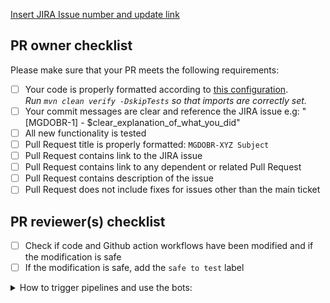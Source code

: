 [Insert JIRA Issue number and update link](https://issues.redhat.com/browse/MGDOBR-)

## PR owner checklist

Please make sure that your PR meets the following requirements:

- [ ] Your code is properly formatted according to [this configuration](https://github.com/kiegroup/kogito-runtimes/tree/main/kogito-build/kogito-ide-config).  
  *Run `mvn clean verify -DskipTests` so that imports are correctly set.*
- [ ] Your commit messages are clear and reference the JIRA issue e.g: "[MGDOBR-1] - $clear_explanation_of_what_you_did"
- [ ] All new functionality is tested
- [ ] Pull Request title is properly formatted: `MGDOBR-XYZ Subject`
- [ ] Pull Request contains link to the JIRA issue
- [ ] Pull Request contains link to any dependent or related Pull Request
- [ ] Pull Request contains description of the issue
- [ ] Pull Request does not include fixes for issues other than the main ticket

## PR reviewer(s) checklist

- [ ] Check if code and Github action workflows have been modified and if the modification is safe
- [ ] If the modification is safe, add the `safe to test` label

<details>
<summary>
How to trigger pipelines and use the bots:
</summary>

- <b>Run the end to end pipeline</b>  
  Annotate the pull request with the label: `safe to test`. If you want to run the pipeline again, remove and add it again.

- <b>Rebase the pull request</b>  
  Comment with: `/rebase`.

</details>
